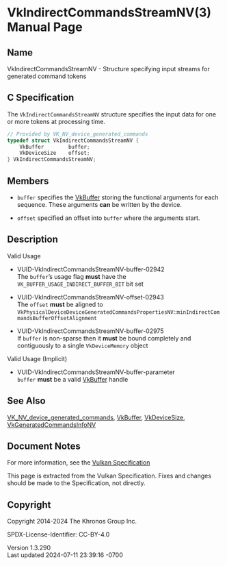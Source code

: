 # VkIndirectCommandsStreamNV(3) Manual Page

## Name

VkIndirectCommandsStreamNV - Structure specifying input streams for
generated command tokens



## <a href="#_c_specification" class="anchor"></a>C Specification

The `VkIndirectCommandsStreamNV` structure specifies the input data for
one or more tokens at processing time.

``` c
// Provided by VK_NV_device_generated_commands
typedef struct VkIndirectCommandsStreamNV {
    VkBuffer        buffer;
    VkDeviceSize    offset;
} VkIndirectCommandsStreamNV;
```

## <a href="#_members" class="anchor"></a>Members

- `buffer` specifies the [VkBuffer](https://registry.khronos.org/vulkan/specs/1.3-extensions/man/html/VkBuffer.html) storing the
  functional arguments for each sequence. These arguments **can** be
  written by the device.

- `offset` specified an offset into `buffer` where the arguments start.

## <a href="#_description" class="anchor"></a>Description

Valid Usage

- <a href="#VUID-VkIndirectCommandsStreamNV-buffer-02942"
  id="VUID-VkIndirectCommandsStreamNV-buffer-02942"></a>
  VUID-VkIndirectCommandsStreamNV-buffer-02942  
  The `buffer`’s usage flag **must** have the
  `VK_BUFFER_USAGE_INDIRECT_BUFFER_BIT` bit set

- <a href="#VUID-VkIndirectCommandsStreamNV-offset-02943"
  id="VUID-VkIndirectCommandsStreamNV-offset-02943"></a>
  VUID-VkIndirectCommandsStreamNV-offset-02943  
  The `offset` **must** be aligned to
  `VkPhysicalDeviceDeviceGeneratedCommandsPropertiesNV`::`minIndirectCommandsBufferOffsetAlignment`

- <a href="#VUID-VkIndirectCommandsStreamNV-buffer-02975"
  id="VUID-VkIndirectCommandsStreamNV-buffer-02975"></a>
  VUID-VkIndirectCommandsStreamNV-buffer-02975  
  If `buffer` is non-sparse then it **must** be bound completely and
  contiguously to a single `VkDeviceMemory` object

Valid Usage (Implicit)

- <a href="#VUID-VkIndirectCommandsStreamNV-buffer-parameter"
  id="VUID-VkIndirectCommandsStreamNV-buffer-parameter"></a>
  VUID-VkIndirectCommandsStreamNV-buffer-parameter  
  `buffer` **must** be a valid [VkBuffer](https://registry.khronos.org/vulkan/specs/1.3-extensions/man/html/VkBuffer.html) handle

## <a href="#_see_also" class="anchor"></a>See Also

[VK_NV_device_generated_commands](https://registry.khronos.org/vulkan/specs/1.3-extensions/man/html/VK_NV_device_generated_commands.html),
[VkBuffer](https://registry.khronos.org/vulkan/specs/1.3-extensions/man/html/VkBuffer.html), [VkDeviceSize](https://registry.khronos.org/vulkan/specs/1.3-extensions/man/html/VkDeviceSize.html),
[VkGeneratedCommandsInfoNV](https://registry.khronos.org/vulkan/specs/1.3-extensions/man/html/VkGeneratedCommandsInfoNV.html)

## <a href="#_document_notes" class="anchor"></a>Document Notes

For more information, see the <a
href="https://registry.khronos.org/vulkan/specs/1.3-extensions/html/vkspec.html#VkIndirectCommandsStreamNV"
target="_blank" rel="noopener">Vulkan Specification</a>

This page is extracted from the Vulkan Specification. Fixes and changes
should be made to the Specification, not directly.

## <a href="#_copyright" class="anchor"></a>Copyright

Copyright 2014-2024 The Khronos Group Inc.

SPDX-License-Identifier: CC-BY-4.0

Version 1.3.290  
Last updated 2024-07-11 23:39:16 -0700
